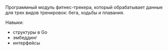 Программный модуль фитнес-трекера, который обрабатывает данные для трех видов тренировок: бега, ходьбы и плавания.

Навыки:
- структуры в Go
- эмбеддинг
- интерфейсы

